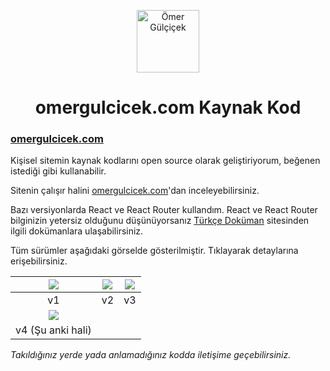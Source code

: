 <p align="center">
<img src="https://omergulcicek.com/public/favicon.png" alt="Ömer Gülçiçek" height="100">
</p>

<h1 align="center">omergulcicek.com Kaynak Kod</h1>

<h3><a href="https://omergulcicek.com/">omergulcicek.com</a></h3>

Kişisel sitemin kaynak kodlarını open source olarak geliştiriyorum, beğenen istediği gibi kullanabilir.

Sitenin çalışır halini <a href="https://omergulcicek.com">omergulcicek.com</a>'dan inceleyebilirsiniz.

Bazı versiyonlarda React ve React Router kullandım. React ve React Router bilginizin yetersiz olduğunu düşünüyorsanız <a href="https://turkcedokuman.com/">Türkçe Doküman</a> sitesinden ilgili dokümanlara ulaşabilirsiniz. 

Tüm sürümler aşağıdaki görselde gösterilmiştir. Tıklayarak detaylarına erişebilirsiniz.

| <a href="https://github.com/omergulcicek/omergulcicek.com/tree/master/v1" target="_blank"><img src="https://omergulcicek.com/img/versiyon/v-1.png"></a> | <a href="https://github.com/omergulcicek/omergulcicek.com/tree/master/v2" target="_blank"><img src="https://omergulcicek.com/img/versiyon/v-2.png"></a> | <a href="https://github.com/omergulcicek/omergulcicek.com/tree/master/v3" target="_blank"><img src="https://omergulcicek.com/img/versiyon/v-3.png"></a> |
| :---: | :---: | :---: |
| v1 | v2 | v3 |
| <a href="https://github.com/omergulcicek/omergulcicek.com/tree/master/v4" target="_blank"><img src="https://omergulcicek.com/img/versiyon/v-4.png"></a> |  |  |
| v4 (Şu anki hali) |  |  |

<i>Takıldığınız yerde yada anlamadığınız kodda iletişime geçebilirsiniz.</i>

